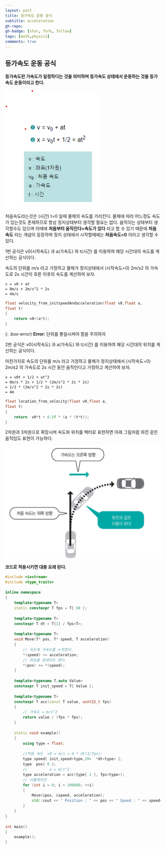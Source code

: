 ```yaml
---
layout: post
title: 등가속도 운동 공식
subtitle: acceleration
gh-repo: 
gh-badge: [star, fork, follow]
tags: [math,physics]
comments: true
---
```

## 등가속도 운동 공식

**등가속도란 가속도가 일정하다는 것을 의미하며 등가속도 상태에서 운동하는 것을 등가속도 운동이라고 한다.**

![picture](/assets/img/acceleration1.png)

처음속도라는것은 (시간) t=0 일때 물체의 속도를 가리킨다.
물체에 따라 어느정도 속도가 있는것도 존재하므로
 항상 정지상태부터 생각할 필요는 없다.
 움직이는 상태부터 생각할수도 있으며 이때에 **처음부터 움직인다=속도가 있다**
 라고 할 수 있기 때문에 **처음 속도** 라는 개념이 등장하며 
 정지 상태에서 시작할때에는 **처음속도=0** 이라고 생각할 수 있다.

1번 공식은 v0(시작속도) 과 a(가속도) 와 t(시간) 를 이용하여
 해당 시간대의 속도를 계산하는 공식이다.

속도의 단위를 m/s 라고 가정하고 물체가 정지상태에서 (시작속도=0)
  2m/s2 의 가속도로 2s 시간이 흐른 이후의 속도를 계산하여 보자.
~~~
v = v0 + at
= 0m/s + 2m/s^2 * 2s
= 4m/s
~~~
```c++
float velocity_from_initspeedAndacceleration(float v0,float a,
float t)
{
	return v0+(a*t);
}
```
{: .box-error}
**Error:** 단위를 통일시켜야 함을 주의하자

2번 공식은 v0(시작속도) 과 a(가속도) 와 t(시간) 를 이용하여
 해당 시간대의 위치를 계산하는 공식이다.

마찬가지로 속도의 단위를 m/s 라고 가정하고 물체가 정지상태에서 (시작속도=0)
  2m/s2 의 가속도로 2s 시간 동안 움직인다고 가정하고 계산하여 보자.
~~~
x = v0t + 1/2 + at^2
= 0m/s * 2s + 1/2 * (2m/s^2 * 2s * 2s)
= 1/2 * (2m/s^2 * 2s * 2s)
= 4m
~~~
```c++
float location_from_velocity(float v0,float a,
float t)
{
	return	v0*t + 0.5f * (a * (t*t));
}
```

2차원과 3차원으로 확장시켜 속도와 위치를 벡터로 표현하면 
아래 그림처럼 회전 같은 움직임도 표현이 가능하다.

![picture2](\assets\img\acceleration2.png)

**코드로 적용시키면 대충 요래 된다.**
```c++
#include <iostream>
#include <type_traits>

inline namespace
{
	template<typename T>
	static constexpr T fps = T{ 60 };

	template<typename T>
	constexpr T dt = T{1} / fps<T>;

	template<typename T>
	void Move(T* pos, T* speed, T acceleration)
	{
		// 속도에 가속도를 누적한다.
		*(speed) += acceleration;
		// 좌표를 업데이트 한다.
		*(pos) += *(speed);
	}

	template<typename T,auto Value>
	constexpr T init_speed = T{ Value };

	template<typename T>
	constexpr T acc(const T value, uint32_t fps)
	{
		// 가속도 = m/s^2
		return value / (fps * fps);
	}

	static void example()
	{
		using type = float;

		//처음 속도  v0 = m/s = m * dt(1/fps);
		type speed{ init_speed<type,20>  *dt<type> };
		type  pos{ 0 };
		//          a = m/s^2
		type acceleration = acc(type{ 2 }, fps<type>);
		// 시뮬레이션
		for (int i = 0; i < 100000; ++i)
		{
			Move(&pos, &speed, acceleration);
			std::cout << " Position : " << pos << " Speed : " << speed<< std::endl;
		}
	}
}

int main()
{
	example();
}
```


